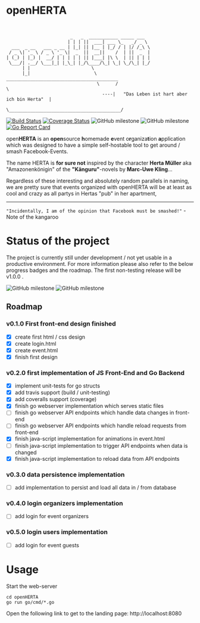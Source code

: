 # openHERTA
```


                        _   _  ___________ _____ ___  
                       | | | ||  ___| ___ \_   _/ _ \
  ___  _ __   ___ _ __ | |_| || |__ | |_/ / | |/ /_\ \
 / _ \| '_ \ / _ \ '_ \|  _  ||  __||    /  | ||  _  |
| (_) | |_) |  __/ | | | | | || |___| |\ \  | || | | |
 \___/| .__/ \___|_| |_\_| |_/\____/\_| \_| \_/\_| |_/
      | |                       \
      |_|                        \        __________________________________________                                 
                                  \      /                                          \
                                    ----|   "Das Leben ist hart aber ich bin Herta"  |
                                         \__________________________________________/
```
[![Build Status](https://travis-ci.com/mezorian/openHERTA.svg?branch=development)](https://travis-ci.com/mezorian/openHERTA) [![Coverage Status](https://coveralls.io/repos/github/mezorian/openHERTA/badge.svg?branch=development)](https://coveralls.io/github/mezorian/openHERTA?branch=development)
![GitHub milestone](https://img.shields.io/github/milestones/progress-percent/mezorian/openHerta/1) ![GitHub milestone](https://img.shields.io/github/milestones/progress/mezorian/openHerta/1)
[![Go Report Card](https://goreportcard.com/badge/github.com/mezorian/openHERTA)](https://goreportcard.com/report/github.com/mezorian/openHERTA)

open**HERTA** is an **open**source **h**omemade **e**vent o**r**ganiza**t**ion **a**pplication which was designed to have a simple self-hostable tool to get around / smash Facebook-Events.

The name HERTA is **for sure not** inspired by the character **Herta Müller** aka "Amazonenkönigin" of the **"Känguru"**-novels by **Marc-Uwe Kling**...

Regardless of these interesting and absolutely random parallels in naming, we are pretty sure that events organized with openHERTA will be at least as cool and crazy as all partys in Hertas "pub" in her apartment,

--------------------

`"Incidentally, I am of the opinion that Facebook must be smashed!"` - Note of the kangaroo

# Status of the project
The project is currently still under development / not yet usable in a productive environment.
For more information please also refer to the below progress badges and the roadmap.
The first non-testing release will be v1.0.0 .

![GitHub milestone](https://img.shields.io/github/milestones/progress-percent/mezorian/openHerta/1) ![GitHub milestone](https://img.shields.io/github/milestones/progress/mezorian/openHerta/1)

## Roadmap

### v0.1.0 First front-end design finished
- [x] create first html / css design
- [x] create login.html
- [x] create event.html
- [x] finish first design

### v0.2.0 first implementation of JS Front-End and Go Backend
- [x] implement unit-tests for go structs
- [x] add travis support (build / unit-testing)
- [x] add coveralls support (coverage)
- [x] finish go webserver implementation which serves static files
- [ ] finish go webserver API endpoints which handle data changes in front-end
- [ ] finish go webserver API endpoints which handle reload requests from front-end
- [x] finish java-script implementation for animations in event.html
- [ ] finish java-script implementation to trigger API endpoints when data is changed
- [x] finish java-script implementation to reload data from API endpoints

### v0.3.0 data persistence implementation
- [ ] add implementation to persist and load all data in / from database

### v0.4.0 login organizers implementation
- [ ] add login for event organizers

### v0.5.0 login users implementation
- [ ] add login for event guests

# Usage
Start the web-server
```
cd openHERTA
go run go/cmd/*.go
```

Open the following link to get to the landing page:
http://localhost:8080
